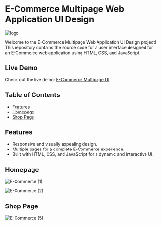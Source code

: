 # E-Commerce Multipage Web Application UI Design

![logo](https://github.com/Pubudu-995C/E-Commerce-Multipage-Web-Application-UI-Design/assets/63751090/6616001f-32b5-49e4-b144-66e7512348d3)

Welcome to the E-Commerce Multipage Web Application UI Design project! This repository contains the source code for a user interface designed for an E-Commerce web application using HTML, CSS, and JavaScript.

## Live Demo

Check out the live demo: [E-Commerce Multipage UI](https://pubudu-995c.github.io/E-Commerce-Multipage-Web-Application-UI-Design/)

## Table of Contents

- [Features](#features)
- [Homepage](#homepage)
- [Shop Page](#shoppage)

## Features

- Responsive and visually appealing design.
- Multiple pages for a complete E-Commerce experience.
- Built with HTML, CSS, and JavaScript for a dynamic and interactive UI.

## Homepage
  
![E-Commerce (1)](https://github.com/Pubudu-995C/E-Commerce-Multipage-Web-Application-UI-Design/assets/63751090/d690db47-559c-46ec-bead-a39fb26606c7)

![E-Commerce (2)](https://github.com/Pubudu-995C/E-Commerce-Multipage-Web-Application-UI-Design/assets/63751090/bda33f38-541b-40e7-8d3e-72336a32e570)

## Shop Page

![E-Commerce (5)](https://github.com/Pubudu-995C/E-Commerce-Multipage-Web-Application-UI-Design/assets/63751090/bf723339-e57b-49a0-a952-5ebe98c5b54f)


